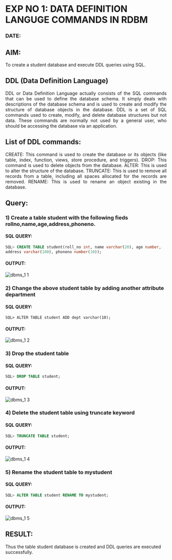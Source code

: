# EXP NO 1: DATA DEFINITION LANGUGE COMMANDS IN RDBM

### DATE:

## AIM:

To create a student database and execute DDL queries using SQL.

## DDL (Data Definition Language)
<div align="justify">
DDL or Data Definition Language actually consists of the SQL commands that can be used to define the database schema. It simply deals with descriptions of the database schema and is used to create and modify the structure of database objects in the database. DDL is a set of SQL commands used to create, modify, and delete database structures but not data. These commands are normally not used by a general user, who should be accessing the database via an application.
</div>
 
## List of DDL commands: 
<div align="justify">
CREATE: This command is used to create the database or its objects (like table, index, function, views, store procedure, and triggers).
DROP: This command is used to delete objects from the database.
ALTER: This is used to alter the structure of the database.
TRUNCATE: This is used to remove all records from a table, including all spaces allocated for the records are removed.
RENAME: This is used to rename an object existing in the database.
</div>

## Query:

### 1) Create a table student with the following fieds rollno,name,age,address,phoneno.
#### SQL QUERY: 
```sql
SQL> CREATE TABLE student(roll_no int, name varchar(20), age number,
address varchar(100), phoneno number(10));
```
#### OUTPUT:
![dbms_1 1](https://github.com/gummadileepkumar/G2_DBMS/assets/118707761/c674d16c-f536-4648-8522-dff3fd1deebd)


### 2) Change the above student table by adding another attribute department
#### SQL QUERY: 
```mysql
SQL> ALTER TABLE student ADD dept varchar(10);
```
#### OUTPUT:
![dbms_1 2](https://github.com/gummadileepkumar/G2_DBMS/assets/118707761/75ddcbb9-b773-4602-9993-fb4ea6510504)


### 3) Drop the student table
#### SQL QUERY: 
```sql
SQL> DROP TABLE student;
```
#### OUTPUT:
![dbms_1 3](https://github.com/gummadileepkumar/G2_DBMS/assets/118707761/be3a2fca-1dfd-4af8-853e-39daac9d169d)


### 4) Delete the student table using truncate keyword
#### SQL QUERY: 
```sql
SQL> TRUNCATE TABLE student;
```
#### OUTPUT:
![dbms_1 4](https://github.com/gummadileepkumar/G2_DBMS/assets/118707761/d2a70db5-1575-4235-b875-3fea0f4194d7)


### 5) Rename the student table to mystudent
#### SQL QUERY: 
```sql
SQL> ALTER TABLE student RENAME TO mystudent;
```
#### OUTPUT:
![dbms_1 5](https://github.com/gummadileepkumar/G2_DBMS/assets/118707761/87958e70-c3da-4a78-aded-58116b6a03d4)


## RESULT:
Thus the table student database is created and DDL queries are executed successfully.
